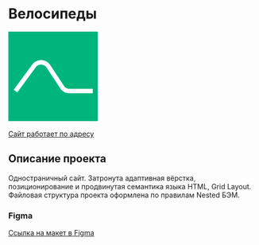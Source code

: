 # Велосипеды
![Логотип](https://github.com/glebradnikov/sprint-3-competitions/blob/main/favicon.png)

[Cайт работает по адресу](https://glebradnikov.github.io/sprint-3-competitions)

## Описание проекта
Одностраничный сайт. Затронута адаптивная вёрстка, позиционирование и продвинутая семантика языка HTML, Grid Layout. Файловая структура проекта оформлена по правилам Nested БЭМ.
### Figma

[Ссылка на макет в Figma](https://www.figma.com/file/6HyXMeDsBXkXfg7sMfMZnx/Sprint-3-competitions-bikes?node-id=0%3A1)
